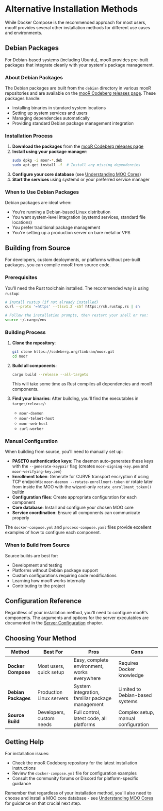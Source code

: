 # Alternative Installation Methods

While Docker Compose is the recommended approach for most users, mooR provides several other installation methods for different use cases and environments.

## Debian Packages

For Debian-based systems (including Ubuntu), mooR provides pre-built packages that integrate cleanly with your system's package management.

### About Debian Packages

The Debian packages are built from the `debian` directory in various mooR repositories and are available on the [mooR Codeberg releases page](https://codeberg.org/timbran/moor/releases). These packages handle:

- Installing binaries in standard system locations
- Setting up system services and users
- Managing dependencies automatically
- Providing standard Debian package management integration

### Installation Process

1. **Download the packages** from the [mooR Codeberg releases page](https://codeberg.org/timbran/moor/releases)
2. **Install using your package manager**:
   ```bash
   sudo dpkg -i moor-*.deb
   sudo apt-get install -f  # Install any missing dependencies
   ```
3. **Configure your core database** (see [Understanding MOO Cores](understanding-moo-cores.md))
4. **Start the services** using systemd or your preferred service manager

### When to Use Debian Packages

Debian packages are ideal when:
- You're running a Debian-based Linux distribution
- You want system-level integration (systemd services, standard file locations)
- You prefer traditional package management
- You're setting up a production server on bare metal or VPS

## Building from Source

For developers, custom deployments, or platforms without pre-built packages, you can compile mooR from source code.

### Prerequisites

You'll need the Rust toolchain installed. The recommended way is using `rustup`:

```bash
# Install rustup (if not already installed)
curl --proto '=https' --tlsv1.2 -sSf https://sh.rustup.rs | sh

# Follow the installation prompts, then restart your shell or run:
source ~/.cargo/env
```

### Building Process

1. **Clone the repository**:
   ```bash
   git clone https://codeberg.org/timbran/moor.git
   cd moor
   ```

2. **Build all components**:
   ```bash
   cargo build --release --all-targets
   ```

   This will take some time as Rust compiles all dependencies and mooR components.

3. **Find your binaries**:
   After building, you'll find the executables in `target/release/`:
   - `moor-daemon`
   - `moor-telnet-host`
   - `moor-web-host`
   - `curl-worker`

### Manual Configuration

When building from source, you'll need to manually set up:

- **PASETO authentication keys**: The daemon auto-generates these keys with the `--generate-keypair` flag (creates `moor-signing-key.pem` and `moor-verifying-key.pem`)
- **Enrollment token**: Generate for CURVE transport encryption if using TCP endpoints: `moor-daemon --rotate-enrollment-token` or rotate later from inside the MOO with the wizard-only `rotate_enrollment_token()` builtin
- **Configuration files**: Create appropriate configuration for each component
- **Core database**: Install and configure your chosen MOO core
- **Service coordination**: Ensure all components can communicate properly

The `docker-compose.yml` and `process-compose.yaml` files provide excellent examples of how to configure each component.

### When to Build from Source

Source builds are best for:
- Development and testing
- Platforms without Debian package support
- Custom configurations requiring code modifications
- Learning how mooR works internally
- Contributing to the project

## Configuration Reference

Regardless of your installation method, you'll need to configure mooR's components. The arguments and options for the server executables are documented in the [Server Configuration](server-configuration.md) chapter.

## Choosing Your Method

| Method | Best For | Pros | Cons |
|--------|----------|------|------|
| **Docker Compose** | Most users, quick setup | Easy, complete environment, works everywhere | Requires Docker knowledge |
| **Debian Packages** | Production Linux servers | System integration, familiar package management | Limited to Debian-based systems |
| **Source Build** | Developers, custom needs | Full control, latest code, all platforms | Complex setup, manual configuration |

## Getting Help

For installation issues:
- Check the mooR Codeberg repository for the latest installation instructions
- Review the `docker-compose.yml` file for configuration examples
- Consult the community forums or Discord for platform-specific guidance

Remember that regardless of your installation method, you'll also need to choose and install a MOO core database - see [Understanding MOO Cores](understanding-moo-cores.md) for guidance on that crucial next step.
